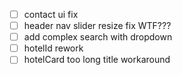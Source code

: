 - [ ] contact ui fix
- [ ] header nav slider resize fix WTF???
- [ ] add complex search with dropdown
- [ ] hotelId rework
- [ ] hotelCard too long title workaround